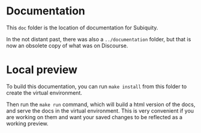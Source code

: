 # Documentation

This `doc` folder is the location of documentation for Subiquity.

In the not distant past, there was also a `../documentation` folder, but that
is now an obsolete copy of what was on Discourse.

# Local preview

To build this documentation, you can run `make install` from this folder to
create the virtual environment.

Then run the `make run` command, which will build a html version of the docs,
and serve the docs in the virtual environment. This is very convenient if you
are working on them and want your saved changes to be reflected as a working
preview.
